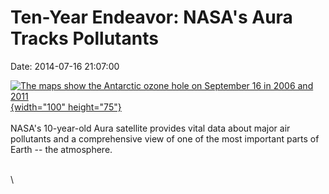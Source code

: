 Ten-Year Endeavor: NASA\'s Aura Tracks Pollutants
=================================================

Date: 2014-07-16 21:07:00

[![The maps show the Antarctic ozone hole on September 16 in 2006 and
2011](http://www.jpl.nasa.gov/images/earth/aura/20140716/aura20140716-226.jpg){width="100"
height="75"}](http://www.jpl.nasa.gov/news/news.php?release=2014-233&rn=news.xml&rst=4218)\
\
NASA\'s 10-year-old Aura satellite provides vital data about major air
pollutants and a comprehensive view of one of the most important parts
of Earth \-- the atmosphere.

\
\
